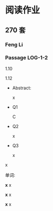# 阅读作业

## 270 套

### Feng Li

### Passage LOG-1-2

1.10

1.12



* Abstract: 

  x

* Q1

  C

* Q2

  x

* Q3

  x

  

x

单词:

__x__ x

__x__ x

__x__ x











